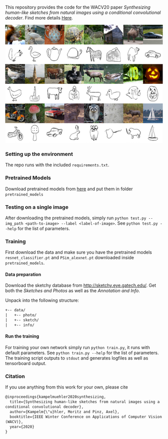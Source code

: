 This repository provides the code for the WACV20 paper *Synthesizing human-like sketches from natural images using a conditional convolutional decoder*. Find more details [Here](https://kampelmuehler.github.io/publications/synthesizing_human_like_sketches).

![Title figure](figures/title.png)


### Setting up the environment

The repo runs with the included `requirements.txt`.

### Pretrained Models

Download pretrained models from [here](https://drive.google.com/open?id=1m1DbK6WrlcKdN8r3wRPBi842IXPfTkhh) and put them in folder `pretrained_models`

### Testing on a single image

After downloading the pretrained models, simply run `python test.py --img_path <path-to-image> --label <label-of-image>`. See `python test.py --help` for the list of parameters.


### Training

First download the data and make sure you have the pretrained models `resnet_classifier.pt` and `PSim_alexnet.pt` downloaded inside `pretrained_models`.

#### Data preparation

Download the sketchy database from http://sketchy.eye.gatech.edu/. Get both the *Sketches and Photos* as well as the *Annotation and Info*.

Unpack into the following structure:
```
+-- data/
|   +-- photo/
|   +-- sketch/
|   +-- info/
```

#### Run the training

For training your own network simply run `python train.py`, it runs with default parameters. See `python train.py --help` for the list of parameters. The training script outputs to `stdout` and generates logfiles as well as tensorboard output.

### Citation

If you use anything from this work for your own, please cite

```
@inproceedings{kampelmuehler2020synthesizing,
  title={Synthesizing human-like sketches from natural images using a conditional convolutional decoder},
  author={Kampelm{\"u}hler, Moritz and Pinz, Axel},
  booktitle={IEEE Winter Conference on Applications of Computer Vision (WACV)},
  year={2020}
}
```
